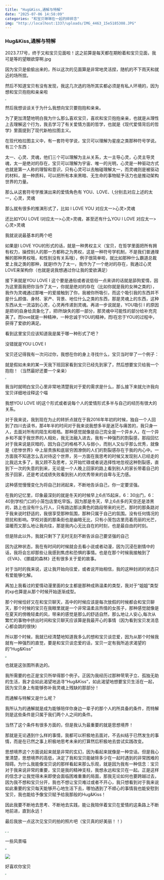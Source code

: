 ```yaml
---
title: "Hug&Kiss,通解与特解"
date: "2025-07-06 14:58:09"
categories: "和宝贝琳琳在一起的碎碎念"
img: "http://localhost:1337/uploads/IMG_4463_15e5185308.JPG"
---
```


### Hug&Kiss,通解与特解

2023.7.17号，终于又和宝贝见面啦！这之前算是每天都在期盼着和宝贝见面，我可是等的望眼欲穿啊.jpg

因为宝贝是偷偷出来的，所以这次的见面算是非常地灵活捏，随机的不下雨天和就近的场所捏。

然后不知道宝贝有没有发现，我这几次选的场所其实都必须是有私人环境的，因为想和宝贝抱抱和亲亲啦

<img src="https://cdn.jsdelivr.net/gh/Flamigno/Image/images/20230526153813.png" style="zoom:25%;" />

然后我想谈谈关于为什么我想向宝贝要抱抱和亲亲。

为了更加清楚地明白我为什么那么喜欢宝贝，喜欢和宝贝抱抱亲亲，也就是从理性上去理解这个行为，我去学习了有关爱情方面的哲学，也就是《现代爱情背后的哲学》里面提到了现代新柏拉图主义。

在现代柏拉图主义中，有一套符号学说，宝贝可以理解为星座之类那种符号学说。有三个东西：

太一、心灵、灵魂，他们三个可以理解为主从关系，太一主导心灵，心灵主导灵魂，太一是绝对的存在，宝贝可以理解为宇宙、唯一的光明，心灵是一种驱动方式也就是第一人称的理智和意识，只有心灵可以去触碰理解太一，而灵魂则是被驱动的材料，是一种质料，可以把所有本来黑暗、无生命的事物赋予活力也是推动架构世界的力量。

那么从这套符号学推演出来的爱情角色有 YOU、LOVE、I,分别去对应上述的太一，心灵，灵魂

那么就有很多的推演形式了，比如 I LOVE YOU 对应太一>心灵>灵魂

还比如YOU LOVE I对应太一>心灵>灵魂，甚至还有什么YOU I LOVE 对应太一>心灵>灵魂

我就说说最基本的两个吧

如果是I LOVE YOU的形式的话，就是一种男权主义（宝贝，在哲学里面把所有拥有权力，操控别人的那一方都称之为男权，这是一种符号学机制，不是我们普通理解的那种男权哦，和性别没有关系哦），例子很简单啦，就比如那种什么霸道总裁爱上我之类的那种，就是I作为了太一，我作为了一个绝对的存在，我通过心灵LOVE来架构你（也就是说我想通过你让我的爱欲满足）

接下来就是YOU LOVE I 这个要是通俗或者说低俗一点来讲的话就是舔狗爱情，因为这里面我把你当作了太一，你就是绝对的存在（比如你就是我的女神之类的），我作为灵魂通过那唯一的爱接触到了你，我被你所吸引，而这个吸引我的东西并不是什么颜值、身材、家产、背景、地位什么之类的东西，那是灵魂上的东西，这种东西从太一流溢到心灵，心灵再传递到灵魂。再进一步说就是，YOU吸引 I 的原因是把I的自身给具象化了，把I所缺失的那一部分，那灵魂中可能性的部分给补充完美了。而love就是一种精神，一种忠诚于YOU的精神，而I在忠于YOU的过程中，获得了爱欲的满足。

看到这里宝贝应该知道我是属于哪一种形式了吧？

没错就是YOU LOVE I

宝贝还记得我有一次问过你，我想在你的身上寻找什么，宝贝当时举了一个例子：

就是假如未来的某一天我下班回家看到宝贝已经先到家了，然后想要宝贝给我一个抱抱！（当然最好还要一个亲亲）

<img src="https://cdn.jsdelivr.net/gh/Flamigno/Image/images/20230526153813.png" style="zoom:25%;" />

我当时就明白宝贝心里非常地清楚我对于爱的需求是什么，那么接下来就允许我向宝贝详细地诠释这个喵

我想YOU LOVE I的这个形式或者说每个人的爱情形式多半与自己的经历有很大的关系。

对于我来说，我到现在为止的转折点就在于我2016年年初的时候，独自一个人回到了四川去读书，那4年半的时间对于我来说我想多半是迷茫与痛苦的，我只身一人，去面对所有的陌生和桎梏。那种感觉就像是自己完全是一个异乡人，在一个异乡和不属于我世界的人相处，我无法融入进去，我有一种强烈的割裂感，那段回忆对于我来说是灰暗的，因为自己的格格不入与弱小，而别人又似乎那么优秀，就像是《悲惨世界》中上层贵族和底层穷困潦倒的人们的割裂感存在于我的内心中。一方面我不知道怎么去对待这个世界，另一方面在我思考的时候又发现别人已经走的比我远太多了，我又顾不及思考，又开始忙碌或者说选择性地忽视这种割裂感，直到下一次的失意的到来，无论是一个人晚上回家的路上看到别人的家长带着自己的孩子回家，还是考试成绩失败看到别人的优秀带来的自卑与无力感。

这种感觉慢慢变化为将自己封闭起来，不断地告诉自己，你一定要坚强。

在我的记忆里，印象最深刻的就是冬天的时候早上6点15起床，6：30出门，6：40到学校门口的小笼包店里吃早饭。因为那是冬天，早上6点多的天空还是漆黑的，路上也没有什么行人，只有路边那淡黄色的路段带来的光芒。那时的那条路对于我来说时舒适的，我很享受那种氛围，那种只属于自己的氛围。没有任何情况的担扰和影响。学校对面的那条街也是幽暗无比，只有小笼包店里亮着亮丽的光芒，温暖而又那么地让我向往，那是我内心无比自在的时刻，也是最自由的时刻。

但是除此以外，我就只剩下了无时无刻不断告诉自己要坚强的自己

因为这种状态，我在有时间的时候就会去看小说或者动漫，因为沉浸在剧情中的话，我将会忘却那些让我感到焦虑和恐惧的事情。也是在那个时候我接触到了《EVA》、《挪威的森林》还有很多关于爱的故事。

对于当时的我来说，这让我开始向往爱，或者说开始相信，我的这种封闭的状态只有爱能够化解。

再加上我看过的爱情动漫里面的女主都是那种成熟温柔的类型，我对于“姐姐”类型的xp也算是从那个时候开始逐渐成型。

那个时候恰好又在和宝贝聊天，高中的时候应该是每次放假的时候都会和宝贝聊天，那个时候的宝贝在我眼里就是一个非常温柔且热情的女孩子，那种感觉就像是在夏天的傍晚轻柔的风，带来的感觉是那么的舒适自然，那么地让人安心,每次从繁忙的事物中挤出时间和宝贝聊天应该算是我最开心的事情（因为看到宝贝发消息心都会跳的很快）

所以那个时候，我就已经清楚地知道我多么的想和宝贝谈恋爱，因为从那个时候我就有一种强烈的直觉，要是和宝贝谈恋爱的话，宝贝一定有我所追求渴望的的“Hug&Kiss”

<img src="https://cdn.jsdelivr.net/gh/Flamigno/Image/images/IMG_0017(20230323-234720).JPG" style="zoom:33%;" />

也就是这张图所表达的。

我所需要的也正是宝贝所举得那个例子。正因为我经历过那种茕茕孑立、孤独无助的生活，我才会如此渴望地追寻“Hug&Kiss”，如此渴望地想要宝贝生活在一起，因为宝贝身上有能够弥补我灵魂上残缺的那部分！

而通解与特解又是什么呢？

我所认为的通解就是成为能够陪伴你身边一辈子的那个人的所具备的条件，而特解则是这些条件是只属于我们两个人之间的条件。

当然了这个条件有很多方面的，但是我认为最重要的就是思想境界！

那就是无论遇到什么样的事情，我都可以积极地去面对，不去纠结于已然发生的事情，而是在已然之事上积极地思考未来的打算然后积极地去尝试实践改变。

思想境界这个方面说起来就是非常的玄幻，因为看起来就像是一种空话。但是我心里清楚，思想境界的高低，决定了我和宝贝能破除多少在一起时遇到的非常困难的阻碍。为什么我能像宝贝说的那样看起来那么乐观，就是因为我有一种信念：宝贝对于我来说非常的重要，宝贝是我的精神支柱，我想永远和宝贝在一起。正是这样的信念才让我觉得未来即使会面临困难重重的局面，那我无论如何也要跨越过去，因为我不想和宝贝分开，我也不想让宝贝难过或者不开心，我只想看到对于我来说如此重要的宝贝每天能够开心地生活下去，哪怕遇到了不顺心的事情我也能安慰到宝贝，我也能给予像宝贝赋予给我那般的Hug&Kiss！

因此我要不断地去思考、不断地去实践，能让我陪伴着宝贝在爱情的这条路上不断地前进，直到永远！

最后我放一点这次见宝贝的拍的照片吧（宝贝真的好美丽！！）

<img src="https://cdn.jsdelivr.net/gh/Flamigno/Image/images/IMG_4460.JPG" style="zoom:25%;" />

<img src="https://cdn.jsdelivr.net/gh/Flamigno/Image/images/IMG_4458.JPG" style="zoom:25%;" />

一些风景喵

<img src="https://cdn.jsdelivr.net/gh/Flamigno/Image/images/4.jpg" style="zoom:33%;" />

![](https://cdn.jsdelivr.net/gh/Flamigno/Image/images/IMG_4462.JPG)

好喜欢你宝贝

<img src="https://cdn.jsdelivr.net/gh/Flamigno/Image/images/20230526153813.png" style="zoom:25%;" />

